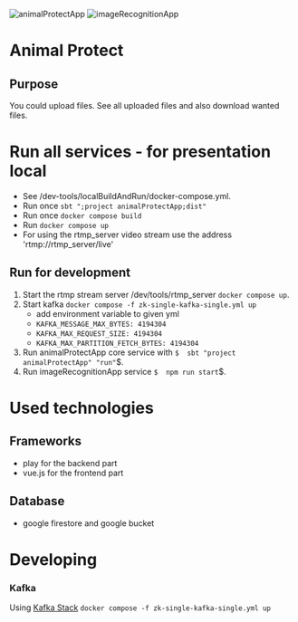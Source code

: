 ![animalProtectApp](https://github.com/MartinLei/MSI_CLOUD/actions/workflows/animalProtectAppAction.yml/badge.svg?branch=main)
![imageRecognitionApp](https://github.com/MartinLei/MSI_CLOUD/actions/workflows/imageRecognitionAppAction.yml/badge.svg?branch=main)

# Animal Protect

## Purpose

You could upload files. See all uploaded files and also download wanted files.

# Run all services - for presentation local
- See /dev-tools/localBuildAndRun/docker-compose.yml.
- Run once ```sbt ";project animalProtectApp;dist"```
- Run once ```docker compose build```
- Run ```docker compose up```
- For using the rtmp_server video stream use the address 'rtmp://rtmp_server/live'

## Run for development
1. Start the rtmp stream server /dev/tools/rtmp_server ```docker compose up```.
2. Start kafka ```docker compose -f zk-single-kafka-single.yml up```
   - add environment variable to given yml
   - ```KAFKA_MESSAGE_MAX_BYTES: 4194304 ```
   - ```KAFKA_MAX_REQUEST_SIZE: 4194304 ```
   - ```KAFKA_MAX_PARTITION_FETCH_BYTES: 4194304 ```
3. Run animalProtectApp core service with ```$  sbt "project animalProtectApp" "run"```$.
4. Run imageRecognitionApp service ```$  npm run start```$.

# Used technologies
## Frameworks
- play for the backend part
- vue.js for the frontend part

## Database
- google firestore and google bucket

# Developing
### Kafka
Using [Kafka Stack](https://github.com/conduktor/kafka-stack-docker-compose)
```docker compose -f zk-single-kafka-single.yml up```



